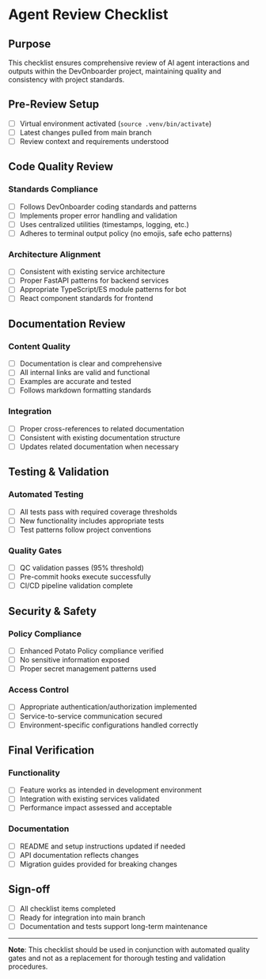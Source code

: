 # Agent Review Checklist

## Purpose

This checklist ensures comprehensive review of AI agent interactions and outputs within the DevOnboarder project, maintaining quality and consistency with project standards.

## Pre-Review Setup

- [ ] Virtual environment activated (`source .venv/bin/activate`)
- [ ] Latest changes pulled from main branch
- [ ] Review context and requirements understood

## Code Quality Review

### Standards Compliance

- [ ] Follows DevOnboarder coding standards and patterns
- [ ] Implements proper error handling and validation
- [ ] Uses centralized utilities (timestamps, logging, etc.)
- [ ] Adheres to terminal output policy (no emojis, safe echo patterns)

### Architecture Alignment

- [ ] Consistent with existing service architecture
- [ ] Proper FastAPI patterns for backend services
- [ ] Appropriate TypeScript/ES module patterns for bot
- [ ] React component standards for frontend

## Documentation Review

### Content Quality

- [ ] Documentation is clear and comprehensive
- [ ] All internal links are valid and functional
- [ ] Examples are accurate and tested
- [ ] Follows markdown formatting standards

### Integration

- [ ] Proper cross-references to related documentation
- [ ] Consistent with existing documentation structure
- [ ] Updates related documentation when necessary

## Testing & Validation

### Automated Testing

- [ ] All tests pass with required coverage thresholds
- [ ] New functionality includes appropriate tests
- [ ] Test patterns follow project conventions

### Quality Gates

- [ ] QC validation passes (95% threshold)
- [ ] Pre-commit hooks execute successfully
- [ ] CI/CD pipeline validation complete

## Security & Safety

### Policy Compliance

- [ ] Enhanced Potato Policy compliance verified
- [ ] No sensitive information exposed
- [ ] Proper secret management patterns used

### Access Control

- [ ] Appropriate authentication/authorization implemented
- [ ] Service-to-service communication secured
- [ ] Environment-specific configurations handled correctly

## Final Verification

### Functionality

- [ ] Feature works as intended in development environment
- [ ] Integration with existing services validated
- [ ] Performance impact assessed and acceptable

### Documentation

- [ ] README and setup instructions updated if needed
- [ ] API documentation reflects changes
- [ ] Migration guides provided for breaking changes

## Sign-off

- [ ] All checklist items completed
- [ ] Ready for integration into main branch
- [ ] Documentation and tests support long-term maintenance

---

**Note**: This checklist should be used in conjunction with automated quality gates and not as a replacement for thorough testing and validation procedures.
